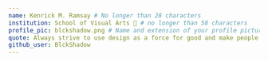 ```yaml
---
name: Kenrick M. Ramsay # No longer than 28 characters
institution: School of Visual Arts 🚩 # no longer than 58 characters
profile_pic: blckshadow.png # Name and extension of your profile picture(ex. mona.png)
quote: Always strive to use design as a force for good and make people's lives better. # no longer than 100 characters
github_user: BlckShadow
---
```


